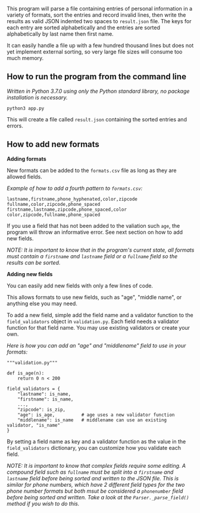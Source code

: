 This program will parse a file containing entries of personal information in a variety of formats, sort the entries and record invalid lines, then write the results as valid JSON indented two spaces to `result.json` file. The keys for each entry are sorted alphabetically and the entries are sorted alphabetically by last name then first name.

It can easily handle a file up with a few hundred thousand lines but does not yet implement external sorting, so very large file sizes will consume too much memory.



## How to run the program from the command line

_Written in Python 3.7.0 using only the Python standard library, no package installation is necessary._

`python3 app.py`

This will create a file called `result.json` containing the sorted entries and errors.

## How to add new formats

__Adding formats__

New formats can be added to the `formats.csv` file as long as they are allowed fields.

*Example of how to add a fourth pattern to `formats.csv`:*  

```
lastname,firstname,phone_hyphenated,color,zipcode
fullname,color,zipcode,phone_spaced
firstname,lastname,zipcode,phone_spaced,color
color,zipcode,fullname,phone_spaced
```

If you use a field that has not been added to the valiation such `age`, the program will throw an informative error. See next section on how to add new fields.


_NOTE: It is important to know that in the program's current state, all formats must contain a `firstname` and `lastname` field or a `fullname` field so the results can be sorted._

__Adding new fields__

You can easily add new fields with only a few lines of code. 

This allows formats to use new fields, such as "age", "middle name", or anything else you may need.  

To add a new field, simple add the field name and a validator function to the `field_validators` object in `validation.py`. Each field needs a validator function for that field name. You may use existing validators or create your own.

*Here is how you can add an "age" and "middlename" field to use in your formats:*

```
"""validation.py"""

def is_age(n):
	return 0 n < 200

field_validators = {
    "lastname": is_name,
    "firstname": is_name,
    ...,
    "zipcode": is_zip,
    "age": is_age,          # age uses a new validator function
    "middlename": is_name   # middlename can use an existing validator, "is_name"
}
```

By setting a field name as key and a validator function as the value in the `field_validators` dictionary, you can customize how you validate each field.


_NOTE: It is important to know that complex fields require some editing. A compound field such as `fullname` must be split into a `firstname` and `lastname` field before being sorted and written to the JSON file. This is similar for phone numbers, which have 2 different field types for the two phone number formats but both msut be considered a `phonenumber` field before being sorted and written. Take a look at the `Parser._parse_field()` method if you wish to do this._
